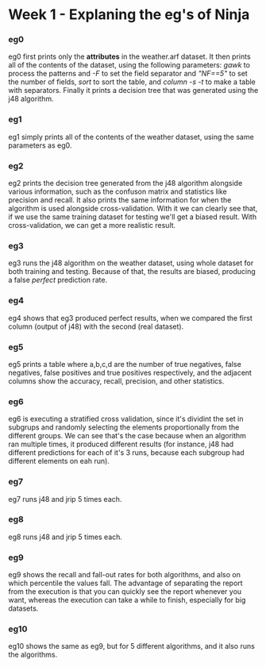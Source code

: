 # Week 1 - Explaning the eg's of Ninja

### eg0

eg0 first prints only the __attributes__ in the weather.arf dataset. It then prints all of the contents of the dataset, using the following parameters: _gawk_ to process the patterns and _-F_ to set the field separator and _"NF==5"_ to set the number of fields, _sort_ to sort the table, and _column_ _-s_ _-t_ to make a table with separators. Finally it prints a decision tree that was generated using the j48 algorithm.

### eg1

eg1 simply prints all of the contents of the weather dataset, using the same parameters as eg0.

### eg2

eg2 prints the decision tree generated from the j48 algorithm alongside various information, such as the confuson matrix and statistics like precision and recall. It also prints the same information for when the algorithm is used alongside cross-validation. With it we can clearly see that, if we use the same training dataset for testing we'll get a biased result. With cross-validation, we can get a more realistic result.

### eg3

eg3 runs the j48 algorithm on the weather dataset, using whole dataset for both training and testing. Because of that, the results are biased, producing a false _perfect_ prediction rate.

### eg4

eg4 shows that eg3 produced perfect results, when we compared the first column (output of j48) with the second (real dataset).

### eg5

eg5 prints a table where a,b,c,d are the number of true negatives, false negatives, false positives and true positives respectively, and the adjacent columns show the accuracy, recall, precision, and other statistics.

### eg6

eg6 is executing a stratified cross validation, since it's dividint the set in subgrups and randomly selecting the elements proportionally from the different groups. We can see that's the case because when an algorithm ran multiple times, it produced different results (for instance, j48 had different predictions for each of it's 3 runs, because each subgroup had different elements on eah run).

### eg7

eg7 runs j48 and jrip 5 times each.

### eg8

eg8 runs j48 and jrip 5 times each.

### eg9

eg9 shows the recall and fall-out rates for both algorithms, and also on which percentile the values fall. The advantage of separating the report from the execution is that you can quickly see the report whenever you want, whereas the execution can take a while to finish, especially for big datasets. 

### eg10

eg10 shows the same as eg9, but for 5 different algorithms, and it also runs the algorithms. 

